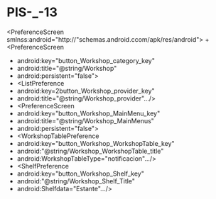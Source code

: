 # PIS-_-13
<PreferenceScreen smlnss:android="http://"schemas.android.ccom/apk/res/android">
+<PreferenceScreen
+ android:key="button_Workshop_category_key"
+ android:title="@string/Workshop"
+ android:persistent="false">
+ <ListPreference
+ android:key=2button_Workshop_provider_key"
+ android:title="@string/Workshop_provider".../>
+ <PreferenceScreen
+ android:key="button_Workshop_MainMenu_key"
+ android:title="@string/Workshop_MainMenus"
+ android:persistent="false">
+ <WorkshopTablePreference
+ android:key="button_Workshop_WorkshopTable_key"
+ android:"@string/Workshop_WorkshopTable_title"
+ android:WorkshopTableType="notificacion".../>
+ <ShelfPreference
+ android:key="button_Workshop_Shelf_key"
+ android:"@string/Workshop_Shelf_Title"
+ android:Shelfdata="Estante".../>
